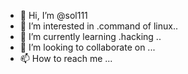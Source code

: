 - 👋 Hi, I’m @sol111
- 👀 I’m interested in .command of linux..
- 🌱 I’m currently learning .hacking ..
- 💞️ I’m looking to collaborate on ...
- 📫 How to reach me ...

<!---
sol111/sol111 is a ✨ special ✨ repository because its `README.md` (this file) appears on your GitHub profile.
You can click the Preview link to take a look at your changes.
--->
